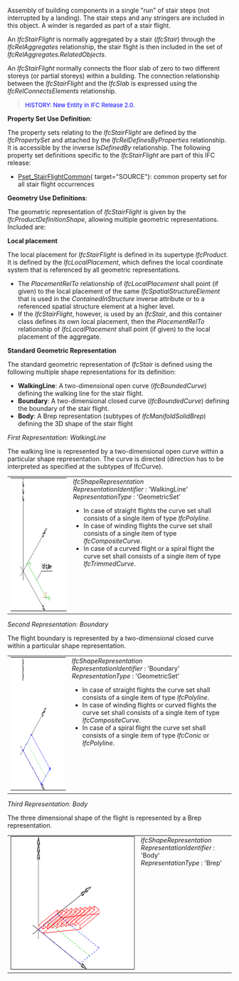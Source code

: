 ﻿Assembly of building components in a single "run" of stair steps (not interrupted by a landing). The stair steps and any stringers are included in this object. A winder is regarded as part of a stair flight.

An _IfcStairFlight_ is normally aggregated by a stair (_IfcStair_) through the _IfcRelAggregates_ relationship, the stair flight is then included in the set of _IfcRelAggregates.RelatedObjects_.

An _IfcStairFlight_ normally connects the floor slab of zero to two different storeys (or partial storeys) within a building. The connection relationship between the _IfcStairFlight_ and the _IfcSlab_ is expressed using the _IfcRelConnectsElements_ relationship.

> <font color="#0000FF" size="-1">HISTORY: New Entity in IFC
		Release 2.0.</font>

****Property Set Use Definition****:

The property sets relating to the _IfcStairFlight_ are defined by the _IfcPropertySet_ and attached by the _IfcRelDefinesByProperties_ relationship. It is accessible by the inverse _IsDefinedBy_ relationship. The following property set definitions specific to the _IfcStairFlight_ are part of this IFC release:

* [Pset_StairFlightCommon](../../psd/IfcSharedBldgElements/Pset_StairFlightCommon.xml){ target="SOURCE"}: common property set for all stair flight occurrences

****Geometry Use Definitions****:

The geometric representation of _IfcStairFlight_ is given by the _IfcProductDefinitionShape_, allowing multiple geometric representations. Included are:

**Local placement**

The local placement for _IfcStairFlight_ is defined in its supertype _IfcProduct_. It is defined by the _IfcLocalPlacement_, which defines the local coordinate system that is referenced by all geometric representations.

* The _PlacementRelTo_ relationship of _IfcLocalPlacement_ shall point (if given) to the local placement of the same _IfcSpatialStructureElement_ that is used in the _ContainedInStructure_ inverse attribute or to a referenced spatial structure element at a higher level.
* If the _IfcStairFlight_, however, is used by an _IfcStair_, and this container class defines its own local placement, then the _PlacementRelTo_ relationship of _IfcLocalPlacement_ shall point (if given) to the local placement of the aggregate.

**Standard Geometric Representation**

The standard geometric representation of _IfcStair_ is defined using the following multiple shape representations for its definition:

* **WalkingLine**: A two-dimensional open curve (_IfcBoundedCurve_) defining the walking line for the stair flight.
* **Boundary**: A two-dimensional closed curve (_IfcBoundedCurve_) defining the boundary of the stair flight.
* **Body**: A Brep representation (subtypes of _IfcManifoldSolidBrep_) defining the 3D shape of the stair flight

_First Representation: WalkingLine_

The walking line is represented by a two-dimensional open curve within a particular shape representation. The curve is directed (direction has to be interpreted as specified at the subtypes of IfcCurve).

<table cellpadding="2" cellspacing="2"> 
		<tr> 
		  <td><a href="drawings/IfcStairFlight_01-Layout1.dwf"><img src="figures/ifcstairflight_01-layout1.gif" alt="walking line" width="393" height="299" border="0"></a></td> 
		  <td valign="TOP" align="LEFT"><i>IfcShapeRepresentation</i><br><i>RepresentationIdentifier</i> :
			 'WalkingLine'<br><i>RepresentationType</i> : 'GeometricSet' 
			 <ul> 
				<li>In case of straight flights the curve set shall consists of a
				  single item of type <i>IfcPolyline</i>.</li> 
				<li>In case of winding flights the curve set shall consists of a
				  single item of type <i>IfcCompositeCurve</i>.</li> 
				<li>In case of a curved flight or a spiral flight the curve set
				  shall consists of a single item of type <i>IfcTrimmedCurve</i>.</li> 
			 </ul></td> 
		</tr> 
	 </table>

_Second Representation: Boundary_

The flight boundary is represented by a two-dimensional closed curve within a particular shape representation.

<table cellpadding="2" cellspacing="2"> 
		<tr> 
		  <td><a href="drawings/IfcStairFlight_02-Layout1.dwf"><img src="figures/ifcstairflight_02-layout1.gif" alt="boundary" width="393" height="299" border="0"></a></td> 
		  <td valign="TOP" align="LEFT"><i>IfcShapeRepresentation</i><br><i>RepresentationIdentifier</i> :
			 'Boundary'<br><i>RepresentationType</i> : 'GeometricSet' 
			 <ul> 
				<li>In case of straight flights the curve set shall consists of a
				  single item of type <i>IfcPolyline</i>.</li> 
				<li>In case of winding flights or curved flights the curve set
				  shall consists of a single item of type <i>IfcCompositeCurve</i>.</li> 
				<li>In case of a spiral flight the curve set shall consists of a
				  single item of type <i>IfcConic</i> or <i>IfcPolyline</i>.</li> 
			 </ul></td> 
		</tr> 
	 </table>

_Third Representation: Body_

The three dimensional shape of the flight is represented by a Brep representation.

<table cellpadding="2" cellspacing="2"> 
		<tr> 
		  <td valign="TOP" align="LEFT"><a href="drawings/IfcStairFlight_03-Layout1.dwf"><img src="figures/ifcstairflight_03-layout1.gif" alt="3D" width="393" height="299" border="0"></a></td> 
		  <td valign="TOP" align="LEFT"><i>IfcShapeRepresentation</i><br><i>RepresentationIdentifier</i> :
			 'Body'<br><i>RepresentationType</i> : 'Brep' </td> 
		</tr> 
	 </table>
